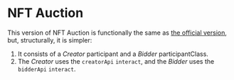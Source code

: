 # NFT Auction

This version of NFT Auction is functionally the same as [the official version](https://github.com/reach-sh/reach-lang/tree/master/examples/nft-auction), but, structurally, it is simpler:

1. It consists of a *Creator* participant and a *Bidder* participantClass.
1. The *Creator* uses the `creatorApi` `interact`, and the *Bidder* uses the `bidderApi` `interact`.
